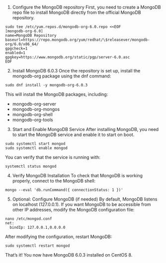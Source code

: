 1. Configure the MongoDB repository
First, you need to create a MongoDB repo file to install MongoDB directly from the official MongoDB repository.
```
sudo tee /etc/yum.repos.d/mongodb-org-6.0.repo <<EOF
[mongodb-org-6.0]
name=MongoDB Repository
baseurl=https://repo.mongodb.org/yum/redhat/\$releasever/mongodb-org/6.0/x86_64/
gpgcheck=1
enabled=1
gpgkey=https://www.mongodb.org/static/pgp/server-6.0.asc
EOF
```

2. Install MongoDB 6.0.3
Once the repository is set up, install the mongodb-org package using the dnf command:
```
sudo dnf install -y mongodb-org-6.0.3
```

This will install the MongoDB packages, including:
- mongodb-org-server
- mongodb-org-mongos
- mongodb-org-shell
- mongodb-org-tools

3. Start and Enable MongoDB Service
After installing MongoDB, you need to start the MongoDB service and enable it to start on boot.
```
sudo systemctl start mongod
sudo systemctl enable mongod
```

You can verify that the service is running with:
```
systemctl status mongod
```

4. Verify MongoDB Installation
To check that MongoDB is working properly, connect to the MongoDB shell:
```
mongo --eval 'db.runCommand({ connectionStatus: 1 })'
```

5. Optional: Configure MongoDB (if needed)
By default, MongoDB listens on localhost (127.0.0.1). If you want MongoDB to be accessible from other IP addresses, modify the MongoDB configuration file:

```
nano /etc/mongod.conf
net:
  bindIp: 127.0.0.1,0.0.0.0
```

After modifying the configuration, restart MongoDB:
```
sudo systemctl restart mongod
```

That’s it! You now have MongoDB 6.0.3 installed on CentOS 8.

